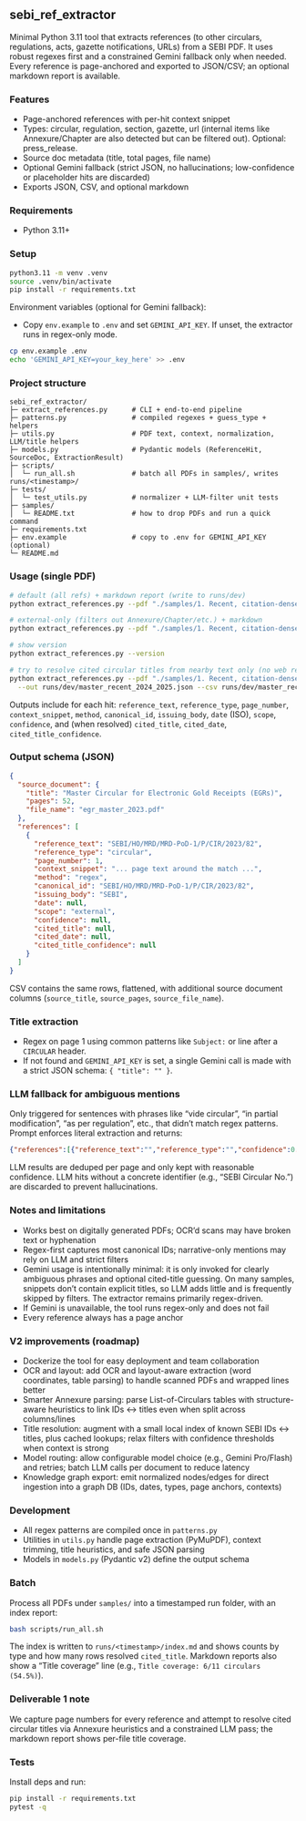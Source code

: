 ## sebi_ref_extractor

Minimal Python 3.11 tool that extracts references (to other circulars, regulations, acts, gazette notifications, URLs) from a SEBI PDF. It uses robust regexes first and a constrained Gemini fallback only when needed. Every reference is page-anchored and exported to JSON/CSV; an optional markdown report is available.

### Features
- Page-anchored references with per-hit context snippet
- Types: circular, regulation, section, gazette, url (internal items like Annexure/Chapter are also detected but can be filtered out). Optional: press_release.
- Source doc metadata (title, total pages, file name)
- Optional Gemini fallback (strict JSON, no hallucinations; low-confidence or placeholder hits are discarded)
- Exports JSON, CSV, and optional markdown

### Requirements
- Python 3.11+

### Setup
```bash
python3.11 -m venv .venv
source .venv/bin/activate
pip install -r requirements.txt
```

Environment variables (optional for Gemini fallback):
- Copy `env.example` to `.env` and set `GEMINI_API_KEY`. If unset, the extractor runs in regex-only mode.

```bash
cp env.example .env
echo 'GEMINI_API_KEY=your_key_here' >> .env
```

### Project structure
```
sebi_ref_extractor/
├─ extract_references.py      # CLI + end-to-end pipeline
├─ patterns.py                # compiled regexes + guess_type + helpers
├─ utils.py                   # PDF text, context, normalization, LLM/title helpers
├─ models.py                  # Pydantic models (ReferenceHit, SourceDoc, ExtractionResult)
├─ scripts/
│  └─ run_all.sh              # batch all PDFs in samples/, writes runs/<timestamp>/
├─ tests/
│  └─ test_utils.py           # normalizer + LLM-filter unit tests
├─ samples/
│  └─ README.txt              # how to drop PDFs and run a quick command
├─ requirements.txt
├─ env.example                # copy to .env for GEMINI_API_KEY (optional)
└─ README.md
```

### Usage (single PDF)
```bash
# default (all refs) + markdown report (write to runs/dev)
python extract_references.py --pdf "./samples/1. Recent, citation-dense Master Circular (2024–2025).pdf" --out runs/dev/master_recent_2024_2025.json --csv runs/dev/master_recent_2024_2025.csv --summary --md runs/dev/master_recent_2024_2025.md

# external-only (filters out Annexure/Chapter/etc.) + markdown
python extract_references.py --pdf "./samples/1. Recent, citation-dense Master Circular (2024–2025).pdf" --out runs/dev/master_recent_2024_2025.external.json --csv runs/dev/master_recent_2024_2025.external.csv --external-only --summary --md runs/dev/master_recent_2024_2025.external.md

# show version
python extract_references.py --version

# try to resolve cited circular titles from nearby text only (no web requests)
python extract_references.py --pdf "./samples/1. Recent, citation-dense Master Circular (2024–2025).pdf" \
  --out runs/dev/master_recent_2024_2025.json --csv runs/dev/master_recent_2024_2025.csv --md runs/dev/master_recent_2024_2025.md --external-only --guess-titles --summary
```

Outputs include for each hit: `reference_text`, `reference_type`, `page_number`, `context_snippet`, `method`, `canonical_id`, `issuing_body`, `date` (ISO), `scope`, `confidence`, and (when resolved) `cited_title`, `cited_date`, `cited_title_confidence`.

### Output schema (JSON)
```json
{
  "source_document": {
    "title": "Master Circular for Electronic Gold Receipts (EGRs)",
    "pages": 52,
    "file_name": "egr_master_2023.pdf"
  },
  "references": [
    {
      "reference_text": "SEBI/HO/MRD/MRD-PoD-1/P/CIR/2023/82",
      "reference_type": "circular",
      "page_number": 1,
      "context_snippet": "... page text around the match ...",
      "method": "regex",
      "canonical_id": "SEBI/HO/MRD/MRD-PoD-1/P/CIR/2023/82",
      "issuing_body": "SEBI",
      "date": null,
      "scope": "external",
      "confidence": null,
      "cited_title": null,
      "cited_date": null,
      "cited_title_confidence": null
    }
  ]
}
```

CSV contains the same rows, flattened, with additional source document columns (`source_title`, `source_pages`, `source_file_name`).

### Title extraction
- Regex on page 1 using common patterns like `Subject:` or line after a `CIRCULAR` header.
- If not found and `GEMINI_API_KEY` is set, a single Gemini call is made with a strict JSON schema: `{ "title": "" }`.

### LLM fallback for ambiguous mentions
Only triggered for sentences with phrases like “vide circular”, “in partial modification”, “as per regulation”, etc., that didn’t match regex patterns. Prompt enforces literal extraction and returns:

```json
{"references":[{"reference_text":"","reference_type":"","confidence":0.0}]}
```

LLM results are deduped per page and only kept with reasonable confidence. LLM hits without a concrete identifier (e.g., “SEBI Circular No.”) are discarded to prevent hallucinations.

### Notes and limitations
- Works best on digitally generated PDFs; OCR’d scans may have broken text or hyphenation
- Regex-first captures most canonical IDs; narrative-only mentions may rely on LLM and strict filters
- Gemini usage is intentionally minimal: it is only invoked for clearly ambiguous phrases and optional cited-title guessing. On many samples, snippets don’t contain explicit titles, so LLM adds little and is frequently skipped by filters. The extractor remains primarily regex-driven.
- If Gemini is unavailable, the tool runs regex-only and does not fail
- Every reference always has a page anchor

### V2 improvements (roadmap)
- Dockerize the tool for easy deployment and team collaboration
- OCR and layout: add OCR and layout-aware extraction (word coordinates, table parsing) to handle scanned PDFs and wrapped lines better
- Smarter Annexure parsing: parse List-of-Circulars tables with structure-aware heuristics to link IDs ↔ titles even when split across columns/lines
- Title resolution: augment with a small local index of known SEBI IDs ↔ titles, plus cached lookups; relax filters with confidence thresholds when context is strong
- Model routing: allow configurable model choice (e.g., Gemini Pro/Flash) and retries; batch LLM calls per document to reduce latency
- Knowledge graph export: emit normalized nodes/edges for direct ingestion into a graph DB (IDs, dates, types, page anchors, contexts)

### Development
- All regex patterns are compiled once in `patterns.py`
- Utilities in `utils.py` handle page extraction (PyMuPDF), context trimming, title heuristics, and safe JSON parsing
- Models in `models.py` (Pydantic v2) define the output schema

### Batch
Process all PDFs under `samples/` into a timestamped run folder, with an index report:
```bash
bash scripts/run_all.sh
```
The index is written to `runs/<timestamp>/index.md` and shows counts by type and how many rows resolved `cited_title`. Markdown reports also show a “Title coverage” line (e.g., `Title coverage: 6/11 circulars (54.5%)`).

### Deliverable 1 note
We capture page numbers for every reference and attempt to resolve cited circular titles via Annexure heuristics and a constrained LLM pass; the markdown report shows per-file title coverage.

### Tests
Install deps and run:
```bash
pip install -r requirements.txt
pytest -q
```
